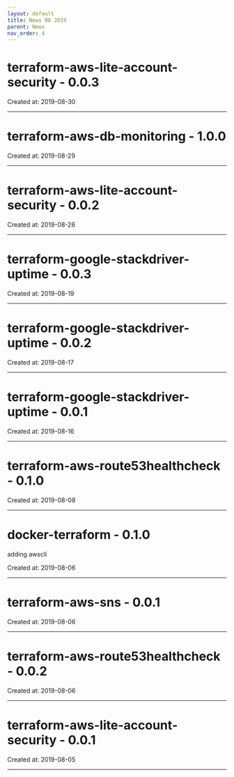 ```yaml
---
layout: default
title: News 08 2019
parent: News
nav_order: 4
---
```




# terraform-aws-lite-account-security - 0.0.3


Created at: 2019-08-30

---


# terraform-aws-db-monitoring - 1.0.0


Created at: 2019-08-29

---


# terraform-aws-lite-account-security - 0.0.2


Created at: 2019-08-26

---


# terraform-google-stackdriver-uptime - 0.0.3


Created at: 2019-08-19

---


# terraform-google-stackdriver-uptime - 0.0.2


Created at: 2019-08-17

---


# terraform-google-stackdriver-uptime - 0.0.1


Created at: 2019-08-16

---


# terraform-aws-route53healthcheck - 0.1.0


Created at: 2019-08-08

---


# docker-terraform - 0.1.0
adding awscli

Created at: 2019-08-06

---


# terraform-aws-sns - 0.0.1


Created at: 2019-08-06

---


# terraform-aws-route53healthcheck - 0.0.2


Created at: 2019-08-06

---


# terraform-aws-lite-account-security - 0.0.1


Created at: 2019-08-05

---

